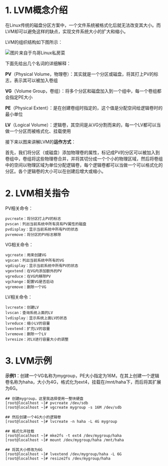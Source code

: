 # 1.  LVM概念介绍

在Linux传统的磁盘分区方案中，一个文件系统被格式化后就无法改变其大小。而LVM却可以避免这样的缺点，实现文件系统大小的扩大和缩小。

LVM的组织结构如下图所示：

![图片来自于鸟哥Linux私房菜](images/1555932865158.png)

下面先给出几个名词的详细解释：

**PV**（Physical Volume，物理卷）：其实就是一个分区或磁盘，将其打上PV的标志，表示其可以被加入卷组

**VG**（Volume Group，卷组）：将多个分区和磁盘加入到一个组中，每一个卷组都会指定PE大小

**PE**（Physical Extent）：是在创建卷组时指定的，这个值是分配空间给逻辑卷时的最小单位

**LV**（Logical Volume）：逻辑卷，其空间是从VG分割而来的，每一个LV都可以当做一个分区而被格式化、挂载使用

接下来以图来讲解LVM的**运作方式**：

首先，我们将分区（或磁盘）添加物理卷的属性，标记成PV的分区可以被加入到卷组中，卷组将这些物理卷合并，并将其切分成一个个小的物理区域，然后将卷组中的空间以物理区域为单位分配逻辑卷，每个逻辑卷都可以当做一个可以格式化的分区。各个逻辑卷的大小可以在创建后增大或缩小。





# 2.  LVM相关指令

PV相关命令：

```shell
pvcreate：将分区打上PV的标志
pvscan：列出当前系统中所有具有PV属性的磁盘
pvdisplay：显示当前系统中所有PV的状态
pvremove：将分区的PV标志移除
```



VG相关命令：

```shell
vgcreate：用来创建VG
vgscan：列出当前系统中所有的VG
vgdisplay：显示当前系统中所有PV的状态
vgextend：在VG内添加额外的PV
vgreduce：在VG内移除PV
vgchange：配置VG是否启动
vgremove：删除一个VG
```



LV相关命令：

```shell
lvcreate：创建LV
lvscan：查询系统上面的LV
lvdisplay：显示系统上面LV的状态
lvreduce：缩小LV的容量
lvextend：扩充LV的容量
lvremove：删除一个LV
lvresize：对LV进行容量大小的调整
```



# 3.  LVM示例

**示例1**：创建一个VG名称为mygroup，PE大小指定为16M，在其上创建一个逻辑卷名称为haha，大小为4G，格式化为ext4，挂载在/mnt/haha下，而后将其扩展为6G。

```shell
## 创建mygroup，这里我选择使用一整块硬盘
[root@localhost ~]# pvcreate /dev/sdb
[root@localhost ~]# vgcreate mygroup -s 16M /dev/sdb

## 然后创建一个4G大小的逻辑卷
[root@localhost ~]# lvcreate -n haha -L 4G mygroup

## 格式化并挂载
[root@localhost ~]# mke2fs -t ext4 /dev/mygroup/haha 
[root@localhost ~]# mount /dev/mygroup/haha /mnt/haha

## 将其大小修改为6G
[root@localhost ~]# lvextend /dev/mygroup/haha -L 6G
[root@localhost ~]# resize2fs /dev/mygroup/haha
```





